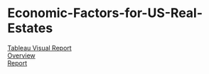 # Economic-Factors-for-US-Real-Estates
[Tableau Visual Report](https://public.tableau.com/app/profile/sujay.bahumik/viz/EconomicFactorsforUSRealEstates/Dashboard4) <br/>
[Overview](https://github.com/s1dewalker/Economic-Factors-for-US-Real-Estates/blob/main/Overview.pdf) <br/>
[Report](https://github.com/s1dewalker/Economic-Factors-for-US-Real-Estates/blob/main/Report.pdf) <br/>
